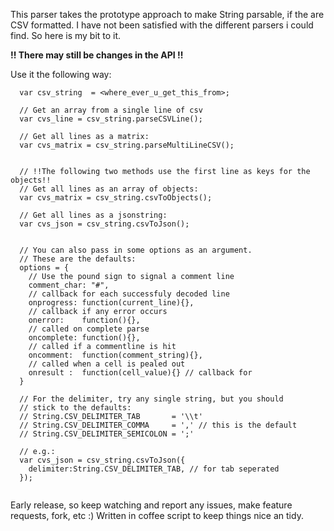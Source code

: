 This parser takes the prototype approach to make String parsable, if the are
CSV formatted. I have not been satisfied with the different parsers i could
find. So here is my bit to it.

**!! There may still be changes in the API !!**

Use it the following way:

```
  var csv_string  = <where_ever_u_get_this_from>;
  
  // Get an array from a single line of csv
  var cvs_line = csv_string.parseCSVLine();
  
  // Get all lines as a matrix:
  var cvs_matrix = csv_string.parseMultiLineCSV();
  
  
  // !!The following two methods use the first line as keys for the objects!!
  // Get all lines as an array of objects:
  var cvs_matrix = csv_string.csvToObjects();
  
  // Get all lines as a jsonstring:
  var cvs_json = csv_string.csvToJson();
  
  
  // You can also pass in some options as an argument.
  // These are the defaults:
  options = {
    // Use the pound sign to signal a comment line
    comment_char: "#",
    // callback for each successfuly decoded line
    onprogress: function(current_line){},
    // callback if any error occurs
    onerror:    function(){},
    // called on complete parse
    oncomplete: function(){},
    // called if a commentline is hit
    oncomment:  function(comment_string){},
    // called when a cell is pealed out
    onresult :  function(cell_value){} // callback for 
  }
  
  // For the delimiter, try any single string, but you should
  // stick to the defaults:
  // String.CSV_DELIMITER_TAB       = '\\t'
  // String.CSV_DELIMITER_COMMA     = ',' // this is the default
  // String.CSV_DELIMITER_SEMICOLON = ';'
  
  // e.g.:
  var cvs_json = csv_string.csvToJson({
    delimiter:String.CSV_DELIMITER_TAB, // for tab seperated
  }); 
  
```

Early release, so keep watching and report any issues, make feature requests,
fork, etc :)
Written in coffee script to keep things nice an tidy.